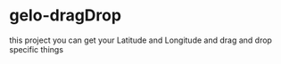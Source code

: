 # gelo-dragDrop
this project you can get your Latitude and  Longitude
and drag and drop specific things
